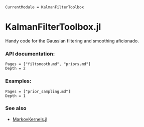```@meta
CurrentModule = KalmanFilterToolbox
```

# KalmanFilterToolbox.jl

Handy code for the Gaussian filtering and smoothing aficionado.


### API documentation:
```@contents
Pages = ["filtsmooth.md", "priors.md"]
Depth = 2
```

### Examples:
```@contents
Pages = ["prior_sampling.md"]
Depth = 1
```

### See also
- [MarkovKernels.jl](https://github.com/filtron/MarkovKernels.jl)
